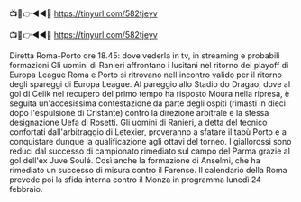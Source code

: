 📺📱👉◄◄🔴 https://tinyurl.com/582tjeyv

📺📱👉◄◄🔴 https://tinyurl.com/582tjeyv


Diretta Roma-Porto ore 18.45: dove vederla in tv, in streaming e probabili formazioni
Gli uomini di Ranieri affrontano i lusitani nel ritorno dei playoff di Europa League
Roma e Porto si ritrovano nell'incontro valido per il ritorno degli spareggi di Europa League. Al pareggio allo Stadio do Dragao, dove al gol di Celik nel recupero del primo tempo ha risposto Moura nella ripresa, è seguita un'accesissima contestazione da parte degli ospiti (rimasti in dieci dopo l'espulsione di Cristante) contro la direzione arbitrale e la stessa designazione Uefa di Rosetti. Gli uomini di Ranieri, a detta del tecnico confortati dall'arbitraggio di Letexier, proveranno a sfatare il tabù Porto e a conquistare dunque la qualificazione agli ottavi del torneo. I giallorossi sono reduci dal successo di campionato rimediato sul campo del Parma grazie al gol dell'ex Juve Soulé. Così anche la formazione di Anselmi, che ha rimediato un successo di misura contro il Farense. Il calendario della Roma prevede poi la sfida interna contro il Monza in programma lunedì 24 febbraio.
